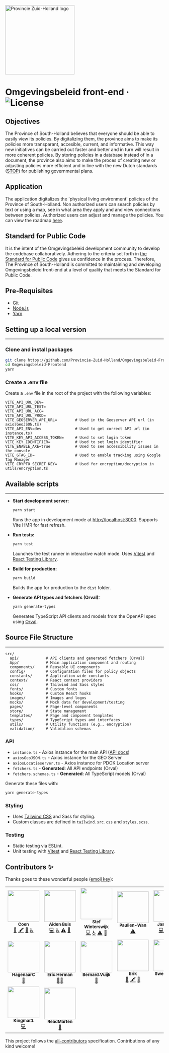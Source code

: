<img src="https://www.zuid-holland.nl/publish/pages/28722/pzh-basislogo-rgb_export-figma.svg" alt="Provincie Zuid-Holland logo" width="220px">

# Omgevingsbeleid front-end · ![License](https://img.shields.io/github/license/Provincie-Zuid-Holland/Omgevingsbeleid-Frontend)

## Objectives

The Province of South-Holland believes that everyone should be able to easily view its policies. By digitalizing them, the province aims to make its policies more transparant, accesible, current, and informative. This way new initiatives can be carried out faster and better and in turn will result in more coherent policies.
By storing policies in a database instead of in a document, the province also aims to make the proces of creating new or adjusting policies more efficient and in line with the new Dutch standards ([STOP](https://www.koopoverheid.nl/standaarden/stop-standaard)) for publishing governmental plans.

## Application

The application digitalizes the 'physical living environment' policies of the Province of South-Holland. Non authorized users can search policies by text or using a map, see in what area they apply and and view connections between policies. Authorized users can adjust and manage the policies. You can view the roadmap [here](https://www.figma.com/proto/hg7QFPhoCg0juUu3jEdG6w/Omgevingsbeleid-Roadmap?page-id=0%3A1&node-id=1%3A4&viewport=430%2C426%2C0.17213496565818787&scaling=min-zoom&starting-point-node-id=1%3A4).

## Standard for Public Code

It is the intent of the Omgevingsbeleid development community to develop the codebase collaboratively.
Adhering to the criteria set forth in [the Standard for Public Code](https://standard.publiccode.net/) gives us confidence in the process.
Therefore, The Province of South-Holland is committed to maintaining and developing Omgevingsbeleid front-end at a level of quality that meets the Standard for Public Code.

## Pre-Requisites

- [Git](https://git-scm.com/)
- [Node.js](https://nodejs.org/en/)
- [Yarn](https://yarnpkg.com/getting-started/install)

## Setting up a local version

---

### Clone and install packages

```sh
git clone https://github.com/Provincie-Zuid-Holland/Omgevingsbeleid-Frontend.git
cd Omgevingsbeleid-Frontend
yarn
```

### Create a .env file

Create a `.env` file in the root of the project with the following variables:

```env
VITE_API_URL_DEV=
VITE_API_URL_TEST=
VITE_API_URL_ACC=
VITE_API_URL_PROD=
VITE_GEOSERVER_API_URL=        # Used in the Geoserver API url (in axiosGeoJSON.ts)
VITE_API_ENV=dev               # Used to get correct API url (in instance.ts)
VITE_KEY_API_ACCESS_TOKEN=     # Used to set login token
VITE_KEY_IDENTIFIER=           # Used to set login identifier
VITE_ENABLE_AXE=true           # Used to see accessibility issues in the console
VITE_GTAG_ID=                  # Used to enable tracking using Google Tag Manager
VITE_CRYPTO_SECRET_KEY=        # Used for encryption/decryption in utils/encryption.ts
```

## Available scripts

---

- **Start development server:**

    ```sh
    yarn start
    ```

    Runs the app in development mode at [http://localhost:3000](http://localhost:3000/). Supports Vite HMR for fast refresh.

- **Run tests:**

    ```sh
    yarn test
    ```

    Launches the test runner in interactive watch mode. Uses [Vitest](https://vitest.dev/) and [React Testing Library](https://testing-library.com/docs/react-testing-library/intro/).

- **Build for production:**

    ```sh
    yarn build
    ```

    Builds the app for production to the `dist` folder.

- **Generate API types and fetchers (Orval):**

    ```sh
    yarn generate-types
    ```

    Generates TypeScript API clients and models from the OpenAPI spec using [Orval](https://orval.dev/).

## Source File Structure

---

```
src/
  api/            # API clients and generated fetchers (Orval)
  App/            # Main application component and routing
  components/     # Reusable UI components
  config/         # Configuration files for policy objects
  constants/      # Application-wide constants
  context/        # React context providers
  css/            # Tailwind and Sass styles
  fonts/          # Custom fonts
  hooks/          # Custom React hooks
  images/         # Images and logos
  mocks/          # Mock data for development/testing
  pages/          # Page-level components
  store/          # State management
  templates/      # Page and component templates
  types/          # TypeScript types and interfaces
  utils/          # Utility functions (e.g., encryption)
  validation/     # Validation schemas
```

### API

- `instance.ts` - Axios instance for the main API ([API docs](https://api-obzh.azurewebsites.net/docs))
- `axiosGeoJSON.ts` - Axios instance for the GEO Server
- `axiosLocatieserver.ts` - Axios instance for PDOK Location server
- `fetchers.ts` - **Generated**: All API endpoints (Orval)
- `fetchers.schemas.ts` - **Generated**: All TypeScript models (Orval)

Generate these files with:

```sh
yarn generate-types
```

### Styling

- Uses [Tailwind CSS](https://tailwindcss.com/) and Sass for styling.
- Custom classes are defined in `tailwind.src.css` and `styles.scss`.

### Testing

- Static testing via ESLint.
- Unit testing with [Vitest](https://vitest.dev/) and [React Testing Library](https://testing-library.com/docs/react-testing-library/intro/).

## Contributors ✨

Thanks goes to these wonderful people ([emoji key](https://allcontributors.org/docs/en/emoji-key)):

<!-- ALL-CONTRIBUTORS-LIST:START - Do not remove or modify this section -->
<!-- prettier-ignore-start -->
<!-- markdownlint-disable -->
<table>
  <tr>
    <td align="center">
      <a href="https://www.copebo.nl"><img src="https://avatars.githubusercontent.com/u/54364210?v=4?s=100" width="100px;" alt=""/>
        <br />
        <sub>
          <b>Coen</b>
        </sub>
      </a>
      <br />
      <a href="#design-copebo" title="Design">🎨</a>
      <a href="#content-copebo" title="Content">🖋</a>
      <a href="#userTesting-copebo" title="User Testing">📓</a>
      <a href="#a11y-copebo" title="Accessibility">️️️️♿️</a>
    </td>
    <td align="center">
      <a href="https://github.com/Aidenbuis">
        <img src="https://avatars.githubusercontent.com/u/9105359?v=4?s=100" width="100px;" alt=""/>
        <br />
        <sub>
          <b>Aiden Buis</b>
        </sub>
      </a>
      <br />
      <a href="https://github.com/Provincie-Zuid-Holland/Omgevingsbeleid-Frontend/commits?author=Aidenbuis" title="Code">💻</a>
      <a href="#a11y-Aidenbuis" title="Accessibility">️️️️♿️</a>
      <a href="https://github.com/Provincie-Zuid-Holland/Omgevingsbeleid-Frontend/commits?author=Aidenbuis" title="Tests">⚠️</a>
      <a href="https://github.com/Provincie-Zuid-Holland/Omgevingsbeleid-Frontend/commits?author=Aidenbuis" title="Documentation">📖</a>
    </td>
    <td align="center">
      <a href="https://github.com/Stefwint">
        <img src="https://avatars.githubusercontent.com/u/13415565?v=4?s=100" width="100px;" alt=""/>
        <br />
        <sub>
          <b>Stef Winterswijk</b>
        </sub>
      </a>
      <br />
      <a href="https://github.com/Provincie-Zuid-Holland/Omgevingsbeleid-Frontend/commits?author=Stefwint" title="Code">💻</a>
      <a href="#a11y-Stefwint" title="Accessibility">️️️️♿️</a>
      <a href="https://github.com/Provincie-Zuid-Holland/Omgevingsbeleid-Frontend/commits?author=Stefwint" title="Tests">⚠️</a>
      <a href="https://github.com/Provincie-Zuid-Holland/Omgevingsbeleid-Frontend/commits?author=Stefwint" title="Documentation">📖</a>
    </td>
    <td align="center">
      <a href="https://github.com/Paulien-Wan">
        <img src="https://avatars.githubusercontent.com/u/62105106?v=4?s=100" width="100px;" alt=""/>
        <br />
        <sub>
          <b>Paulien-Wan</b>
        </sub>
      </a>
      <br />
      <a href="https://github.com/Provincie-Zuid-Holland/Omgevingsbeleid-Frontend/commits?author=Paulien-Wan" title="Tests">⚠️</a>
    </td>
    <td align="center">
      <a href="https://github.com/JasonKAEC">
        <img src="https://avatars.githubusercontent.com/u/74307248?v=4?s=100" width="100px;" alt=""/>
        <br />
        <sub>
          <b>JasonKAEC</b>
        </sub>
      </a>
      <br />
      <a href="https://github.com/Provincie-Zuid-Holland/Omgevingsbeleid-Frontend/commits?author=JasonKAEC" title="Code">💻</a>
      <a href="#a11y-JasonKAEC" title="Accessibility">️️️️♿️</a>
      <a href="https://github.com/Provincie-Zuid-Holland/Omgevingsbeleid-Frontend/commits?author=JasonKAEC" title="Tests">⚠️</a>
      <a href="https://github.com/Provincie-Zuid-Holland/Omgevingsbeleid-Frontend/commits?author=JasonKAEC" title="Documentation">📖</a>
    </td>
  </tr>
  <tr>
    <td align="center">
      <a href="https://github.com/HagenaarC">
        <img src="https://avatars.githubusercontent.com/u/60137925?v=4?s=100" width="100px;" alt=""/>
        <br />
        <sub>
          <b>HagenaarC</b>
        </sub>
      </a>
      <br />
      <a href="#business-HagenaarC" title="Business development">💼</a>
    </td>
    <td align="center">
      <a href="http://freesa.org">
        <img src="https://avatars.githubusercontent.com/u/1174254?v=4?s=100" width="100px;" alt=""/>
        <br />
        <sub>
          <b>Eric Herman</b>
        </sub>
      </a>
      <br />
      <a href="#mentoring-ericherman" title="Mentoring">🧑‍🏫</a>
    </td>
    <td align="center">
      <a href="http://www.linkedin.com/in/bernardvuijk">
        <img src="https://avatars.githubusercontent.com/u/60785505?v=4?s=100" width="100px;" alt=""/>
        <br />
        <sub>
          <b>Bernard Vuijk</b>
        </sub>
      </a>
      <br />
      <a href="#projectManagement-BernardVuijk" title="Project Management">📆</a>
    </td>
    <td align="center">
      <a href="https://github.com/EVerhaar">
        <img src="https://avatars.githubusercontent.com/u/57626563?v=4?s=100" width="100px;" alt=""/>
        <br />
        <sub>
          <b>Erik</b>
        </sub>
      </a>
      <br />
      <a href="#maintenance-EVerhaar" title="Maintenance">🚧</a>
      <a href="#content-EVerhaar" title="Content">🖋</a>
      <a href="#userTesting-EVerhaar" title="User Testing">📓</a>
    </td>
    <td align="center">
      <a href="https://github.com/Swendude">
        <img src="https://avatars.githubusercontent.com/u/2640691?v=4?s=100" width="100px;" alt=""/>
        <br />
        <sub>
          <b>Swen Mulderij</b>
        </sub>
      </a>
      <br />
      <a href="https://github.com/Provincie-Zuid-Holland/Omgevingsbeleid-Frontend/commits?author=Swendude" title="Code">💻</a>
    </td>
  </tr>
  <tr>
    <td align="center">
      <a href="https://github.com/Kingmar1">
        <img src="https://avatars.githubusercontent.com/u/19493141?v=4?s=100" width="100px;" alt=""/>
        <br />
        <sub>
          <b>Kingmar1</b>
        </sub>
      </a>
      <br />
      <a href="https://github.com/Provincie-Zuid-Holland/Omgevingsbeleid-Frontend/commits?author=Kingmar1" title="Code">💻</a>
    </td>
    <td align="center">
      <a href="https://github.com/ReadMarten">
        <img src="https://avatars.githubusercontent.com/u/8004997?v=4?s=100" width="100px;" alt=""/>
        <br />
        <sub>
          <b>ReadMarten</b>
        </sub>
      </a>
      <br />
      <a href="#business-ReadMarten" title="Business development">💼</a>
    </td>
  </tr>
</table>

<!-- markdownlint-restore -->
<!-- prettier-ignore-end -->

<!-- ALL-CONTRIBUTORS-LIST:END -->

This project follows the [all-contributors](https://github.com/all-contributors/all-contributors) specification. Contributions of any kind welcome!
